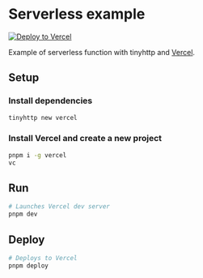 # Serverless example

[![Deploy to Vercel](https://vercel.com/button)](https://vercel.com/import/project?template=https://github.com/talentlessguy/tinyhttp/blob/master/examples/serverless)

Example of serverless function with tinyhttp and [Vercel](https://vercel.com).

## Setup

### Install dependencies

```sh
tinyhttp new vercel
```

### Install Vercel and create a new project

```sh
pnpm i -g vercel
vc
```

## Run

```sh
# Launches Vercel dev server
pnpm dev
```

## Deploy

```sh
# Deploys to Vercel
pnpm deploy
```
